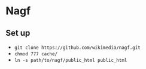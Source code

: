 # Nagf

## Set up

* `git clone https://github.com/wikimedia/nagf.git`
* `chmod 777 cache/`
* `ln -s path/to/nagf/public_html public_html`
